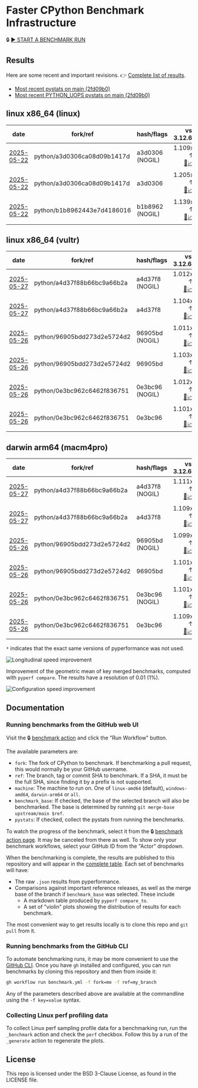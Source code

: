 # Faster CPython Benchmark Infrastructure

🔒 [▶️ START A BENCHMARK RUN](../../actions/workflows/benchmark.yml)

## Results

Here are some recent and important revisions. 👉 [Complete list of results](RESULTS.md).

<!-- START table -->
- [Most recent  pystats on main (2fd09b0)](results/bm-20250524-3.15.0a0-2fd09b0/bm-20250524-linux-x86_64-python-2fd09b011031f3c00c34-3.15.0a0-2fd09b0-pystats.md)
- [Most recent PYTHON_UOPS pystats on main (2fd09b0)](results/bm-20250524-3.15.0a0-2fd09b0-PYTHON_UOPS/bm-20250524-linux-x86_64-python-2fd09b011031f3c00c34-3.15.0a0-2fd09b0-pystats.md)

## linux x86_64 (linux)
| date | fork/ref | hash/flags | vs. 3.12.6: | vs. 3.13.0rc2: | vs. base: |
| --- | --- | --- | ---: | ---: | ---: |
| [2025-05-22](results/bm-20250522-3.15.0a0-a3d0306-NOGIL) | python/a3d0306ca08d09b1417d | a3d0306 (NOGIL) | 1.109x ↑<br>[📄](results/bm-20250522-3.15.0a0-a3d0306-NOGIL/bm-20250522-linux-x86_64-python-a3d0306ca08d09b1417d-3.15.0a0-a3d0306-vs-3.12.6.md)[📈](results/bm-20250522-3.15.0a0-a3d0306-NOGIL/bm-20250522-linux-x86_64-python-a3d0306ca08d09b1417d-3.15.0a0-a3d0306-vs-3.12.6.svg) | 1.068x ↑<br>[📄](results/bm-20250522-3.15.0a0-a3d0306-NOGIL/bm-20250522-linux-x86_64-python-a3d0306ca08d09b1417d-3.15.0a0-a3d0306-vs-3.13.0rc2.md)[📈](results/bm-20250522-3.15.0a0-a3d0306-NOGIL/bm-20250522-linux-x86_64-python-a3d0306ca08d09b1417d-3.15.0a0-a3d0306-vs-3.13.0rc2.svg) | 1.087x ↓<br>[📄](results/bm-20250522-3.15.0a0-a3d0306-NOGIL/bm-20250522-linux-x86_64-python-a3d0306ca08d09b1417d-3.15.0a0-a3d0306-vs-base.md)[📈](results/bm-20250522-3.15.0a0-a3d0306-NOGIL/bm-20250522-linux-x86_64-python-a3d0306ca08d09b1417d-3.15.0a0-a3d0306-vs-base.svg)[🧠](results/bm-20250522-3.15.0a0-a3d0306-NOGIL/bm-20250522-linux-x86_64-python-a3d0306ca08d09b1417d-3.15.0a0-a3d0306-vs-base-mem.svg) |
| [2025-05-22](results/bm-20250522-3.15.0a0-a3d0306) | python/a3d0306ca08d09b1417d | a3d0306 | 1.205x ↑<br>[📄](results/bm-20250522-3.15.0a0-a3d0306/bm-20250522-linux-x86_64-python-a3d0306ca08d09b1417d-3.15.0a0-a3d0306-vs-3.12.6.md)[📈](results/bm-20250522-3.15.0a0-a3d0306/bm-20250522-linux-x86_64-python-a3d0306ca08d09b1417d-3.15.0a0-a3d0306-vs-3.12.6.svg) | 1.160x ↑<br>[📄](results/bm-20250522-3.15.0a0-a3d0306/bm-20250522-linux-x86_64-python-a3d0306ca08d09b1417d-3.15.0a0-a3d0306-vs-3.13.0rc2.md)[📈](results/bm-20250522-3.15.0a0-a3d0306/bm-20250522-linux-x86_64-python-a3d0306ca08d09b1417d-3.15.0a0-a3d0306-vs-3.13.0rc2.svg) |  |
| [2025-05-22](results/bm-20250522-3.15.0a0-b1b8962-NOGIL) | python/b1b8962443e7d4186016 | b1b8962 (NOGIL) | 1.139x ↑<br>[📄](results/bm-20250522-3.15.0a0-b1b8962-NOGIL/bm-20250522-linux-x86_64-python-b1b8962443e7d4186016-3.15.0a0-b1b8962-vs-3.12.6.md)[📈](results/bm-20250522-3.15.0a0-b1b8962-NOGIL/bm-20250522-linux-x86_64-python-b1b8962443e7d4186016-3.15.0a0-b1b8962-vs-3.12.6.svg) | 1.098x ↑<br>[📄](results/bm-20250522-3.15.0a0-b1b8962-NOGIL/bm-20250522-linux-x86_64-python-b1b8962443e7d4186016-3.15.0a0-b1b8962-vs-3.13.0rc2.md)[📈](results/bm-20250522-3.15.0a0-b1b8962-NOGIL/bm-20250522-linux-x86_64-python-b1b8962443e7d4186016-3.15.0a0-b1b8962-vs-3.13.0rc2.svg) | 1.075x ↓<br>[📄](results/bm-20250522-3.15.0a0-b1b8962-NOGIL/bm-20250522-linux-x86_64-python-b1b8962443e7d4186016-3.15.0a0-b1b8962-vs-base.md)[📈](results/bm-20250522-3.15.0a0-b1b8962-NOGIL/bm-20250522-linux-x86_64-python-b1b8962443e7d4186016-3.15.0a0-b1b8962-vs-base.svg)[🧠](results/bm-20250522-3.15.0a0-b1b8962-NOGIL/bm-20250522-linux-x86_64-python-b1b8962443e7d4186016-3.15.0a0-b1b8962-vs-base-mem.svg) |

## linux x86_64 (vultr)
| date | fork/ref | hash/flags | vs. 3.12.6: | vs. 3.13.0rc2: | vs. base: |
| --- | --- | --- | ---: | ---: | ---: |
| [2025-05-27](results/bm-20250527-3.15.0a0-a4d37f8-NOGIL) | python/a4d37f88b66bc9a66b2a | a4d37f8 (NOGIL) | 1.012x ↑<br>[📄](results/bm-20250527-3.15.0a0-a4d37f8-NOGIL/bm-20250527-vultr-x86_64-python-a4d37f88b66bc9a66b2a-3.15.0a0-a4d37f8-vs-3.12.6.md)[📈](results/bm-20250527-3.15.0a0-a4d37f8-NOGIL/bm-20250527-vultr-x86_64-python-a4d37f88b66bc9a66b2a-3.15.0a0-a4d37f8-vs-3.12.6.svg) | 1.023x ↓<br>[📄](results/bm-20250527-3.15.0a0-a4d37f8-NOGIL/bm-20250527-vultr-x86_64-python-a4d37f88b66bc9a66b2a-3.15.0a0-a4d37f8-vs-3.13.0rc2.md)[📈](results/bm-20250527-3.15.0a0-a4d37f8-NOGIL/bm-20250527-vultr-x86_64-python-a4d37f88b66bc9a66b2a-3.15.0a0-a4d37f8-vs-3.13.0rc2.svg) | 1.089x ↓<br>[📄](results/bm-20250527-3.15.0a0-a4d37f8-NOGIL/bm-20250527-vultr-x86_64-python-a4d37f88b66bc9a66b2a-3.15.0a0-a4d37f8-vs-base.md)[📈](results/bm-20250527-3.15.0a0-a4d37f8-NOGIL/bm-20250527-vultr-x86_64-python-a4d37f88b66bc9a66b2a-3.15.0a0-a4d37f8-vs-base.svg)[🧠](results/bm-20250527-3.15.0a0-a4d37f8-NOGIL/bm-20250527-vultr-x86_64-python-a4d37f88b66bc9a66b2a-3.15.0a0-a4d37f8-vs-base-mem.svg) |
| [2025-05-27](results/bm-20250527-3.15.0a0-a4d37f8) | python/a4d37f88b66bc9a66b2a | a4d37f8 | 1.104x ↑<br>[📄](results/bm-20250527-3.15.0a0-a4d37f8/bm-20250527-vultr-x86_64-python-a4d37f88b66bc9a66b2a-3.15.0a0-a4d37f8-vs-3.12.6.md)[📈](results/bm-20250527-3.15.0a0-a4d37f8/bm-20250527-vultr-x86_64-python-a4d37f88b66bc9a66b2a-3.15.0a0-a4d37f8-vs-3.12.6.svg) | 1.066x ↑<br>[📄](results/bm-20250527-3.15.0a0-a4d37f8/bm-20250527-vultr-x86_64-python-a4d37f88b66bc9a66b2a-3.15.0a0-a4d37f8-vs-3.13.0rc2.md)[📈](results/bm-20250527-3.15.0a0-a4d37f8/bm-20250527-vultr-x86_64-python-a4d37f88b66bc9a66b2a-3.15.0a0-a4d37f8-vs-3.13.0rc2.svg) |  |
| [2025-05-26](results/bm-20250526-3.15.0a0-96905bd-NOGIL) | python/96905bdd273d2e5724d2 | 96905bd (NOGIL) | 1.011x ↑<br>[📄](results/bm-20250526-3.15.0a0-96905bd-NOGIL/bm-20250526-vultr-x86_64-python-96905bdd273d2e5724d2-3.15.0a0-96905bd-vs-3.12.6.md)[📈](results/bm-20250526-3.15.0a0-96905bd-NOGIL/bm-20250526-vultr-x86_64-python-96905bdd273d2e5724d2-3.15.0a0-96905bd-vs-3.12.6.svg) | 1.024x ↓<br>[📄](results/bm-20250526-3.15.0a0-96905bd-NOGIL/bm-20250526-vultr-x86_64-python-96905bdd273d2e5724d2-3.15.0a0-96905bd-vs-3.13.0rc2.md)[📈](results/bm-20250526-3.15.0a0-96905bd-NOGIL/bm-20250526-vultr-x86_64-python-96905bdd273d2e5724d2-3.15.0a0-96905bd-vs-3.13.0rc2.svg) | 1.089x ↓<br>[📄](results/bm-20250526-3.15.0a0-96905bd-NOGIL/bm-20250526-vultr-x86_64-python-96905bdd273d2e5724d2-3.15.0a0-96905bd-vs-base.md)[📈](results/bm-20250526-3.15.0a0-96905bd-NOGIL/bm-20250526-vultr-x86_64-python-96905bdd273d2e5724d2-3.15.0a0-96905bd-vs-base.svg)[🧠](results/bm-20250526-3.15.0a0-96905bd-NOGIL/bm-20250526-vultr-x86_64-python-96905bdd273d2e5724d2-3.15.0a0-96905bd-vs-base-mem.svg) |
| [2025-05-26](results/bm-20250526-3.15.0a0-96905bd) | python/96905bdd273d2e5724d2 | 96905bd | 1.103x ↑<br>[📄](results/bm-20250526-3.15.0a0-96905bd/bm-20250526-vultr-x86_64-python-96905bdd273d2e5724d2-3.15.0a0-96905bd-vs-3.12.6.md)[📈](results/bm-20250526-3.15.0a0-96905bd/bm-20250526-vultr-x86_64-python-96905bdd273d2e5724d2-3.15.0a0-96905bd-vs-3.12.6.svg) | 1.065x ↑<br>[📄](results/bm-20250526-3.15.0a0-96905bd/bm-20250526-vultr-x86_64-python-96905bdd273d2e5724d2-3.15.0a0-96905bd-vs-3.13.0rc2.md)[📈](results/bm-20250526-3.15.0a0-96905bd/bm-20250526-vultr-x86_64-python-96905bdd273d2e5724d2-3.15.0a0-96905bd-vs-3.13.0rc2.svg) |  |
| [2025-05-26](results/bm-20250526-3.15.0a0-0e3bc96-NOGIL) | python/0e3bc962c6462f836751 | 0e3bc96 (NOGIL) | 1.012x ↑<br>[📄](results/bm-20250526-3.15.0a0-0e3bc96-NOGIL/bm-20250526-vultr-x86_64-python-0e3bc962c6462f836751-3.15.0a0-0e3bc96-vs-3.12.6.md)[📈](results/bm-20250526-3.15.0a0-0e3bc96-NOGIL/bm-20250526-vultr-x86_64-python-0e3bc962c6462f836751-3.15.0a0-0e3bc96-vs-3.12.6.svg) | 1.023x ↓<br>[📄](results/bm-20250526-3.15.0a0-0e3bc96-NOGIL/bm-20250526-vultr-x86_64-python-0e3bc962c6462f836751-3.15.0a0-0e3bc96-vs-3.13.0rc2.md)[📈](results/bm-20250526-3.15.0a0-0e3bc96-NOGIL/bm-20250526-vultr-x86_64-python-0e3bc962c6462f836751-3.15.0a0-0e3bc96-vs-3.13.0rc2.svg) | 1.086x ↓<br>[📄](results/bm-20250526-3.15.0a0-0e3bc96-NOGIL/bm-20250526-vultr-x86_64-python-0e3bc962c6462f836751-3.15.0a0-0e3bc96-vs-base.md)[📈](results/bm-20250526-3.15.0a0-0e3bc96-NOGIL/bm-20250526-vultr-x86_64-python-0e3bc962c6462f836751-3.15.0a0-0e3bc96-vs-base.svg)[🧠](results/bm-20250526-3.15.0a0-0e3bc96-NOGIL/bm-20250526-vultr-x86_64-python-0e3bc962c6462f836751-3.15.0a0-0e3bc96-vs-base-mem.svg) |
| [2025-05-26](results/bm-20250526-3.15.0a0-0e3bc96) | python/0e3bc962c6462f836751 | 0e3bc96 | 1.101x ↑<br>[📄](results/bm-20250526-3.15.0a0-0e3bc96/bm-20250526-vultr-x86_64-python-0e3bc962c6462f836751-3.15.0a0-0e3bc96-vs-3.12.6.md)[📈](results/bm-20250526-3.15.0a0-0e3bc96/bm-20250526-vultr-x86_64-python-0e3bc962c6462f836751-3.15.0a0-0e3bc96-vs-3.12.6.svg) | 1.063x ↑<br>[📄](results/bm-20250526-3.15.0a0-0e3bc96/bm-20250526-vultr-x86_64-python-0e3bc962c6462f836751-3.15.0a0-0e3bc96-vs-3.13.0rc2.md)[📈](results/bm-20250526-3.15.0a0-0e3bc96/bm-20250526-vultr-x86_64-python-0e3bc962c6462f836751-3.15.0a0-0e3bc96-vs-3.13.0rc2.svg) |  |

## darwin arm64 (macm4pro)
| date | fork/ref | hash/flags | vs. 3.12.6: | vs. 3.13.0rc2: | vs. base: |
| --- | --- | --- | ---: | ---: | ---: |
| [2025-05-27](results/bm-20250527-3.15.0a0-a4d37f8-NOGIL) | python/a4d37f88b66bc9a66b2a | a4d37f8 (NOGIL) | 1.111x ↑<br>[📄](results/bm-20250527-3.15.0a0-a4d37f8-NOGIL/bm-20250527-macm4pro-arm64-python-a4d37f88b66bc9a66b2a-3.15.0a0-a4d37f8-vs-3.12.6.md)[📈](results/bm-20250527-3.15.0a0-a4d37f8-NOGIL/bm-20250527-macm4pro-arm64-python-a4d37f88b66bc9a66b2a-3.15.0a0-a4d37f8-vs-3.12.6.svg) | 1.030x ↑<br>[📄](results/bm-20250527-3.15.0a0-a4d37f8-NOGIL/bm-20250527-macm4pro-arm64-python-a4d37f88b66bc9a66b2a-3.15.0a0-a4d37f8-vs-3.13.0rc2.md)[📈](results/bm-20250527-3.15.0a0-a4d37f8-NOGIL/bm-20250527-macm4pro-arm64-python-a4d37f88b66bc9a66b2a-3.15.0a0-a4d37f8-vs-3.13.0rc2.svg) | 1.001x ↓<br>[📄](results/bm-20250527-3.15.0a0-a4d37f8-NOGIL/bm-20250527-macm4pro-arm64-python-a4d37f88b66bc9a66b2a-3.15.0a0-a4d37f8-vs-base.md)[📈](results/bm-20250527-3.15.0a0-a4d37f8-NOGIL/bm-20250527-macm4pro-arm64-python-a4d37f88b66bc9a66b2a-3.15.0a0-a4d37f8-vs-base.svg)[🧠](results/bm-20250527-3.15.0a0-a4d37f8-NOGIL/bm-20250527-macm4pro-arm64-python-a4d37f88b66bc9a66b2a-3.15.0a0-a4d37f8-vs-base-mem.svg) |
| [2025-05-27](results/bm-20250527-3.15.0a0-a4d37f8) | python/a4d37f88b66bc9a66b2a | a4d37f8 | 1.109x ↑<br>[📄](results/bm-20250527-3.15.0a0-a4d37f8/bm-20250527-macm4pro-arm64-python-a4d37f88b66bc9a66b2a-3.15.0a0-a4d37f8-vs-3.12.6.md)[📈](results/bm-20250527-3.15.0a0-a4d37f8/bm-20250527-macm4pro-arm64-python-a4d37f88b66bc9a66b2a-3.15.0a0-a4d37f8-vs-3.12.6.svg) | 1.028x ↑<br>[📄](results/bm-20250527-3.15.0a0-a4d37f8/bm-20250527-macm4pro-arm64-python-a4d37f88b66bc9a66b2a-3.15.0a0-a4d37f8-vs-3.13.0rc2.md)[📈](results/bm-20250527-3.15.0a0-a4d37f8/bm-20250527-macm4pro-arm64-python-a4d37f88b66bc9a66b2a-3.15.0a0-a4d37f8-vs-3.13.0rc2.svg) |  |
| [2025-05-26](results/bm-20250526-3.15.0a0-96905bd-NOGIL) | python/96905bdd273d2e5724d2 | 96905bd (NOGIL) | 1.099x ↑<br>[📄](results/bm-20250526-3.15.0a0-96905bd-NOGIL/bm-20250526-macm4pro-arm64-python-96905bdd273d2e5724d2-3.15.0a0-96905bd-vs-3.12.6.md)[📈](results/bm-20250526-3.15.0a0-96905bd-NOGIL/bm-20250526-macm4pro-arm64-python-96905bdd273d2e5724d2-3.15.0a0-96905bd-vs-3.12.6.svg) | 1.019x ↑<br>[📄](results/bm-20250526-3.15.0a0-96905bd-NOGIL/bm-20250526-macm4pro-arm64-python-96905bdd273d2e5724d2-3.15.0a0-96905bd-vs-3.13.0rc2.md)[📈](results/bm-20250526-3.15.0a0-96905bd-NOGIL/bm-20250526-macm4pro-arm64-python-96905bdd273d2e5724d2-3.15.0a0-96905bd-vs-3.13.0rc2.svg) | 1.004x ↓<br>[📄](results/bm-20250526-3.15.0a0-96905bd-NOGIL/bm-20250526-macm4pro-arm64-python-96905bdd273d2e5724d2-3.15.0a0-96905bd-vs-base.md)[📈](results/bm-20250526-3.15.0a0-96905bd-NOGIL/bm-20250526-macm4pro-arm64-python-96905bdd273d2e5724d2-3.15.0a0-96905bd-vs-base.svg)[🧠](results/bm-20250526-3.15.0a0-96905bd-NOGIL/bm-20250526-macm4pro-arm64-python-96905bdd273d2e5724d2-3.15.0a0-96905bd-vs-base-mem.svg) |
| [2025-05-26](results/bm-20250526-3.15.0a0-96905bd) | python/96905bdd273d2e5724d2 | 96905bd | 1.101x ↑<br>[📄](results/bm-20250526-3.15.0a0-96905bd/bm-20250526-macm4pro-arm64-python-96905bdd273d2e5724d2-3.15.0a0-96905bd-vs-3.12.6.md)[📈](results/bm-20250526-3.15.0a0-96905bd/bm-20250526-macm4pro-arm64-python-96905bdd273d2e5724d2-3.15.0a0-96905bd-vs-3.12.6.svg) | 1.022x ↑<br>[📄](results/bm-20250526-3.15.0a0-96905bd/bm-20250526-macm4pro-arm64-python-96905bdd273d2e5724d2-3.15.0a0-96905bd-vs-3.13.0rc2.md)[📈](results/bm-20250526-3.15.0a0-96905bd/bm-20250526-macm4pro-arm64-python-96905bdd273d2e5724d2-3.15.0a0-96905bd-vs-3.13.0rc2.svg) |  |
| [2025-05-26](results/bm-20250526-3.15.0a0-0e3bc96-NOGIL) | python/0e3bc962c6462f836751 | 0e3bc96 (NOGIL) | 1.101x ↑<br>[📄](results/bm-20250526-3.15.0a0-0e3bc96-NOGIL/bm-20250526-macm4pro-arm64-python-0e3bc962c6462f836751-3.15.0a0-0e3bc96-vs-3.12.6.md)[📈](results/bm-20250526-3.15.0a0-0e3bc96-NOGIL/bm-20250526-macm4pro-arm64-python-0e3bc962c6462f836751-3.15.0a0-0e3bc96-vs-3.12.6.svg) | 1.020x ↑<br>[📄](results/bm-20250526-3.15.0a0-0e3bc96-NOGIL/bm-20250526-macm4pro-arm64-python-0e3bc962c6462f836751-3.15.0a0-0e3bc96-vs-3.13.0rc2.md)[📈](results/bm-20250526-3.15.0a0-0e3bc96-NOGIL/bm-20250526-macm4pro-arm64-python-0e3bc962c6462f836751-3.15.0a0-0e3bc96-vs-3.13.0rc2.svg) | 1.010x ↓<br>[📄](results/bm-20250526-3.15.0a0-0e3bc96-NOGIL/bm-20250526-macm4pro-arm64-python-0e3bc962c6462f836751-3.15.0a0-0e3bc96-vs-base.md)[📈](results/bm-20250526-3.15.0a0-0e3bc96-NOGIL/bm-20250526-macm4pro-arm64-python-0e3bc962c6462f836751-3.15.0a0-0e3bc96-vs-base.svg)[🧠](results/bm-20250526-3.15.0a0-0e3bc96-NOGIL/bm-20250526-macm4pro-arm64-python-0e3bc962c6462f836751-3.15.0a0-0e3bc96-vs-base-mem.svg) |
| [2025-05-26](results/bm-20250526-3.15.0a0-0e3bc96) | python/0e3bc962c6462f836751 | 0e3bc96 | 1.109x ↑<br>[📄](results/bm-20250526-3.15.0a0-0e3bc96/bm-20250526-macm4pro-arm64-python-0e3bc962c6462f836751-3.15.0a0-0e3bc96-vs-3.12.6.md)[📈](results/bm-20250526-3.15.0a0-0e3bc96/bm-20250526-macm4pro-arm64-python-0e3bc962c6462f836751-3.15.0a0-0e3bc96-vs-3.12.6.svg) | 1.029x ↑<br>[📄](results/bm-20250526-3.15.0a0-0e3bc96/bm-20250526-macm4pro-arm64-python-0e3bc962c6462f836751-3.15.0a0-0e3bc96-vs-3.13.0rc2.md)[📈](results/bm-20250526-3.15.0a0-0e3bc96/bm-20250526-macm4pro-arm64-python-0e3bc962c6462f836751-3.15.0a0-0e3bc96-vs-3.13.0rc2.svg) |  |


<!-- END table -->

`*` indicates that the exact same versions of pyperformance was not used.

![Longitudinal speed improvement](/longitudinal.svg)

Improvement of the geometric mean of key merged benchmarks, computed with `pyperf compare`.
The results have a resolution of 0.01 (1%).

![Configuration speed improvement](/configs.svg)

## Documentation

### Running benchmarks from the GitHub web UI

Visit the 🔒 [benchmark action](../../actions/workflows/benchmark.yml) and click the "Run Workflow" button.

The available parameters are:

- `fork`: The fork of CPython to benchmark.
  If benchmarking a pull request, this would normally be your GitHub username.
- `ref`: The branch, tag or commit SHA to benchmark.
  If a SHA, it must be the full SHA, since finding it by a prefix is not supported.
- `machine`: The machine to run on.
  One of `linux-amd64` (default), `windows-amd64`, `darwin-arm64` or `all`.
- `benchmark_base`: If checked, the base of the selected branch will also be benchmarked.
  The base is determined by running `git merge-base upstream/main $ref`.
- `pystats`: If checked, collect the pystats from running the benchmarks.

To watch the progress of the benchmark, select it from the 🔒 [benchmark action page](../../actions/workflows/benchmark.yml).
It may be canceled from there as well.
To show only your benchmark workflows, select your GitHub ID from the "Actor" dropdown.

When the benchmarking is complete, the results are published to this repository and will appear in the [complete table](RESULTS.md).
Each set of benchmarks will have:

- The raw `.json` results from pyperformance.
- Comparisons against important reference releases, as well as the merge base of the branch if `benchmark_base` was selected. These include
  - A markdown table produced by `pyperf compare_to`.
  - A set of "violin" plots showing the distribution of results for each benchmark.

The most convenient way to get results locally is to clone this repo and `git pull` from it.

### Running benchmarks from the GitHub CLI

To automate benchmarking runs, it may be more convenient to use the [GitHub CLI](https://cli.github.com/).
Once you have `gh` installed and configured, you can run benchmarks by cloning this repository and then from inside it:

```bash session
gh workflow run benchmark.yml -f fork=me -f ref=my_branch
```

Any of the parameters described above are available at the commandline using the `-f key=value` syntax.

### Collecting Linux perf profiling data

To collect Linux perf sampling profile data for a benchmarking run, run the `_benchmark` action and check the `perf` checkbox.
Follow this by a run of the `_generate` action to regenerate the plots.

## License

This repo is licensed under the BSD 3-Clause License, as found in the LICENSE file.
